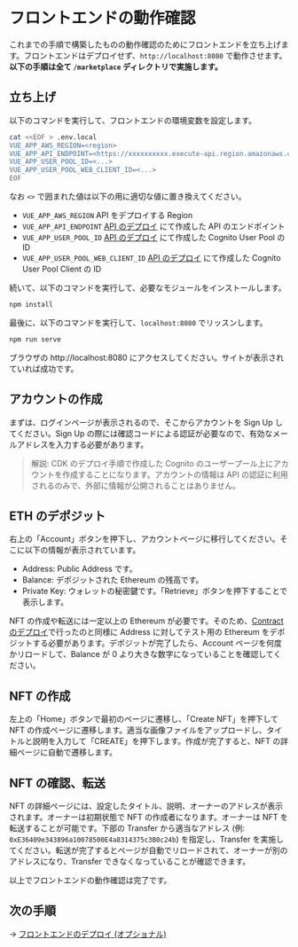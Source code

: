 # フロントエンドの動作確認

これまでの手順で構築したものの動作確認のためにフロントエンドを立ち上げます。フロントエンドはデプロイせず、`http://localhost:8080` で動作させます。**以下の手順は全て `/marketplace` ディレクトリで実施します。**

## 立ち上げ

以下のコマンドを実行して、フロントエンドの環境変数を設定します。

```bash
cat <<EOF > .env.local
VUE_APP_AWS_REGION=<region>
VUE_APP_API_ENDPOINT=<https://xxxxxxxxxx.execute-api.region.amazonaws.com/prod/>
VUE_APP_USER_POOL_ID=<...>
VUE_APP_USER_POOL_WEB_CLIENT_ID=<...>
EOF
```

なお `<>` で囲まれた値は以下の用に適切な値に置き換えてください。
- `VUE_APP_AWS_REGION` API をデプロイする Region
- `VUE_APP_API_ENDPOINT` [API のデプロイ](/docs/ja/DOCS_03_DEPLOY_API.md) にて作成した API のエンドポイント
- `VUE_APP_USER_POOL_ID` [API のデプロイ](/docs/ja/DOCS_03_DEPLOY_API.md) にて作成した Cognito User Pool の ID
- `VUE_APP_USER_POOL_WEB_CLIENT_ID` [API のデプロイ](/docs/ja/DOCS_03_DEPLOY_API.md) にて作成した Cognito User Pool Client の ID

続いて、以下のコマンドを実行して、必要なモジュールをインストールします。

```bash
npm install
```

最後に、以下のコマンドを実行して、`localhost:8080` でリッスンします。

```bash
npm run serve
```

ブラウザの http://localhost:8080 にアクセスしてください。サイトが表示されていれば成功です。

## アカウントの作成

まずは、ログインページが表示されるので、そこからアカウントを Sign Up してください。Sign Up の際には確認コードによる認証が必要なので、有効なメールアドレスを入力する必要があります。

> 解説: CDK のデプロイ手順で作成した Cognito のユーザープール上にアカウントを作成することになります。アカウントの情報は API の認証に利用されるのみで、外部に情報が公開されることはありません。

## ETH のデポジット

右上の「Account」ボタンを押下し、アカウントページに移行してください。そこに以下の情報が表示されています。

- Address: Public Address です。
- Balance: デポジットされた Ethereum の残高です。
- Private Key: ウォレットの秘密鍵です。「Retrieve」ボタンを押下することで表示します。

NFT の作成や転送には一定以上の Ethereum が必要です。そのため、[Contract のデプロイ](/docs/ja/DOCS_02_DEPLOY_CONTRACT.md)で行ったのと同様に Address に対してテスト用の Ethereum をデポジットする必要があります。デポジットが完了したら、Account ページを何度かリロードして、Balance が 0 より大きな数字になっていることを確認してください。

## NFT の作成

左上の「Home」ボタンで最初のページに遷移し、「Create NFT」を押下して NFT の作成ページに遷移します。適当な画像ファイルをアップロードし、タイトルと説明を入力して「CREATE」を押下します。作成が完了すると、NFT の詳細ページに自動で遷移します。

## NFT の確認、転送

NFT の詳細ページには、設定したタイトル、説明、オーナーのアドレスが表示されます。オーナーは初期状態で NFT の作成者になります。オーナーは NFT を転送することが可能です。下部の Transfer から適当なアドレス (例: `0xE36409e343896a10078500E4a8314375c3B0c24b`) を指定し、Transfer を実施してください。転送が完了するとページが自動でリロードされて、オーナーが別のアドレスになり、Transfer できなくなっていることが確認できます。

以上でフロントエンドの動作確認は完了です。

## 次の手順

-> [フロントエンドのデプロイ (オプショナル)](/docs/ja/DOCS_05_DEPLOY_FRONTEND.md)
